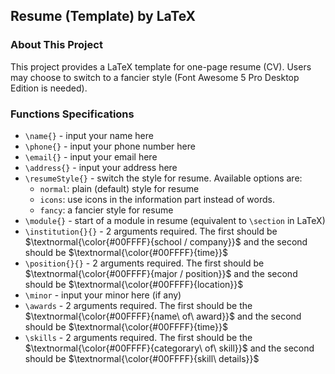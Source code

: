 ## Resume (Template) by LaTeX

### About This Project
This project provides a LaTeX template for one-page resume (CV). Users may choose to switch to a fancier style (Font Awesome 5 Pro Desktop Edition is needed).
### Functions Specifications
* `\name{}` - input your name here
* `\phone{}` - input your phone number here
* `\email{}` - input your email here
* `\address{}` - input your address here
* `\resumeStyle{}` - switch the style for resume. Available options are:
    * `normal`: plain (default) style for resume
    * `icons`: use icons in the information part instead of words.
    * `fancy`: a fancier style for resume
* `\module{}` - start of a module in resume (equivalent to `\section` in LaTeX)
* `\institution{}{}` - 2 arguments required. The first should be $\textnormal{\color{#00FFFF}{school / company}}$ and the second should be $\textnormal{\color{#00FFFF}{time}}$
* `\position{}{}` - 2 arguments required. The first should be $\textnormal{\color{#00FFFF}{major / position}}$ and the second should be $\textnormal{\color{#00FFFF}{location}}$
* `\minor` - input your minor here (if any)
* `\awards` - 2 arguments required. The first should be the $\textnormal{\color{#00FFFF}{name\ of\ award}}$ and the second should be $\textnormal{\color{#00FFFF}{time}}$
* `\skills` - 2 arguments required. The first should be the $\textnormal{\color{#00FFFF}{categorary\ of\ skill}}$ and the second should be $\textnormal{\color{#00FFFF}{skill\ details}}$